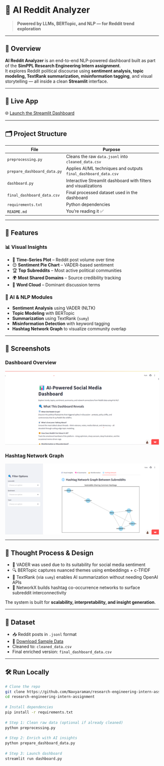 # 🤖 AI Reddit Analyzer  
> **Powered by LLMs, BERTopic, and NLP — for Reddit trend exploration**

---

## 🚀 Overview

**AI Reddit Analyzer** is an end-to-end NLP-powered dashboard built as part of the **SimPPL Research Engineering Intern assignment**.  
It explores Reddit political discourse using **sentiment analysis, topic modeling, TextRank summarization, misinformation tagging**, and visual storytelling — all inside a clean **Streamlit** interface.

---

## 🔗 Live App

🌐 [Launch the Streamlit Dashboard](https://navyaraman-research-engineering-intern-assignment.streamlit.app)

---

## 🗂️ Project Structure

| File | Purpose |
|------|---------|
| `preprocessing.py`             | Cleans the raw `data.jsonl` into `cleaned_data.csv` |
| `prepare_dashboard_data.py`    | Applies AI/ML techniques and outputs `final_dashboard_data.csv` |
| `dashboard.py`                 | Interactive Streamlit dashboard with filters and visualizations |
| `final_dashboard_data.csv`     | Final processed dataset used in the dashboard |
| `requirements.txt`             | Python dependencies |
| `README.md`                    | You’re reading it ✅ |

---

## 🎯 Features

### 📊 Visual Insights
- 📅 **Time-Series Plot** – Reddit post volume over time
- 😊 **Sentiment Pie Chart** – VADER-based sentiment
- 🏆 **Top Subreddits** – Most active political communities
- 🌍 **Most Shared Domains** – Source credibility tracking
- 💬 **Word Cloud** – Dominant discussion terms

### 🧠 AI & NLP Modules
- **Sentiment Analysis** using VADER (NLTK)
- **Topic Modeling** with BERTopic
- **Summarization** using TextRank (`sumy`)
- **Misinformation Detection** with keyword tagging
- **Hashtag Network Graph** to visualize community overlap

---

## 📸 Screenshots

### Dashboard Overview
![Dashboard Main](IMAGE1.png)

### Hashtag Network Graph
![Network Graph](IMAGE2.png)


---

## 🧠 Thought Process & Design

- 🧪 VADER was used due to its suitability for social media sentiment
- 🔍 BERTopic captures nuanced themes using embeddings + c-TFIDF
- 🧵 TextRank (via `sumy`) enables AI summarization without needing OpenAI APIs
- 🧠 NetworkX builds hashtag co-occurrence networks to surface subreddit interconnectivity

The system is built for **scalability, interpretability, and insight generation**.

---

## 📂 Dataset

- 📥 Reddit posts in `.jsonl` format  
- 🔗 [Download Sample Data](https://drive.google.com/file/d/1XHtTnUpTjUIIREKGF8ETaZ_hEtxtPJWY/view?usp=drive_link)
- Cleaned to: `cleaned_data.csv`  
- Final enriched version: `final_dashboard_data.csv`

---

## 🛠️ Run Locally

```bash
# Clone the repo
git clone https://github.com/Navyaraman/research-engineering-intern-assignment
cd research-engineering-intern-assignment

# Install dependencies
pip install -r requirements.txt

# Step 1: Clean raw data (optional if already cleaned)
python preprocessing.py

# Step 2: Enrich with AI insights
python prepare_dashboard_data.py

# Step 3: Launch dashboard
streamlit run dashboard.py
